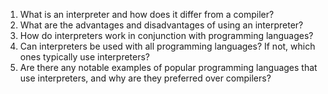 

1. What is an interpreter and how does it differ from a compiler?
2. What are the advantages and disadvantages of using an interpreter?
3. How do interpreters work in conjunction with programming languages?
4. Can interpreters be used with all programming languages? If not, which ones typically use interpreters?
5. Are there any notable examples of popular programming languages that use interpreters, and why are they preferred over compilers?
